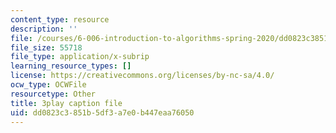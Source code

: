 ```yaml
---
content_type: resource
description: ''
file: /courses/6-006-introduction-to-algorithms-spring-2020/dd0823c3851b5df3a7e0b447eaa76050_ZA-tUyM_y7s.vtt
file_size: 55718
file_type: application/x-subrip
learning_resource_types: []
license: https://creativecommons.org/licenses/by-nc-sa/4.0/
ocw_type: OCWFile
resourcetype: Other
title: 3play caption file
uid: dd0823c3-851b-5df3-a7e0-b447eaa76050
---
```

